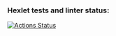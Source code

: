 ### Hexlet tests and linter status:
[![Actions Status](https://github.com/Mikhail325/php-project-9/workflows/hexlet-check/badge.svg)](https://github.com/Mikhail325/php-project-9/actions)